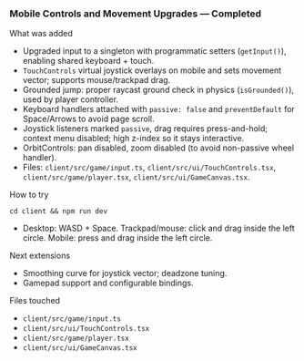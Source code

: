 ### Mobile Controls and Movement Upgrades — Completed

What was added
- Upgraded input to a singleton with programmatic setters (`getInput()`), enabling shared keyboard + touch.
- `TouchControls` virtual joystick overlays on mobile and sets movement vector; supports mouse/trackpad drag.
- Grounded jump: proper raycast ground check in physics (`isGrounded()`), used by player controller.
- Keyboard handlers attached with `passive: false` and `preventDefault` for Space/Arrows to avoid page scroll.
- Joystick listeners marked `passive`, drag requires press-and-hold; context menu disabled; high z-index so it stays interactive.
- OrbitControls: pan disabled, zoom disabled (to avoid non-passive wheel handler).
- Files: `client/src/game/input.ts`, `client/src/ui/TouchControls.tsx`, `client/src/game/player.tsx`, `client/src/ui/GameCanvas.tsx`.

How to try
```
cd client && npm run dev
```
- Desktop: WASD + Space. Trackpad/mouse: click and drag inside the left circle. Mobile: press and drag inside the left circle.

Next extensions
- Smoothing curve for joystick vector; deadzone tuning.
- Gamepad support and configurable bindings.

Files touched
- `client/src/game/input.ts`
- `client/src/ui/TouchControls.tsx`
- `client/src/game/player.tsx`
- `client/src/ui/GameCanvas.tsx`


